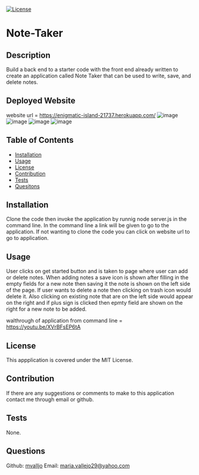 [![License](https://img.shields.io/badge/License-MIT-yellow.svg)](https://spdx.org/licenses/MIT.html)
# Note-Taker
## Description
Build a back end to a starter code with the front end already written to create an application called Note Taker that can be used to write, save, and delete notes.
## Deployed Website
website url = https://enigmatic-island-21737.herokuapp.com/
![image](https://user-images.githubusercontent.com/86633258/136775372-1a605b08-e794-48bd-a598-51d9edfe6aab.png)
![image](https://user-images.githubusercontent.com/86633258/136776034-f6d3db67-9ea6-415b-8090-9936b37ecff3.png)
![image](https://user-images.githubusercontent.com/86633258/136776380-8af60127-c814-4f85-bd71-427fb0d09ce0.png)
![image](https://user-images.githubusercontent.com/86633258/136776495-2c601cad-12ff-446b-a64e-a71c3609c202.png)
## Table of Contents
- [Installation](#installation)
- [Usage](#usage)
- [License](#license)
- [Contribution](#contribution)
- [Tests](#tests)
- [Quesitons](#questions)
## Installation
Clone the code then invoke the application by runnig node server.js in the command line. In the command line a link will be given to go to the application. If not wanting to clone the code you can click on website url to go to application. 
## Usage
User clicks on get started button and is taken to page where user can add or delete notes. When adding notes a save icon is shown after filling in the empty fields for a new note then saving it the note is shown on the left side of the page. If user wants to delete a note then clicking on trash icon would delete it. Also clicking on existing note that are on the left side would appear on the right and if plus sign is clicked then epmty field are shown on the right for a new note to be added.

walthrough of application from command line = https://youtu.be/XVrBFsEP6tA
## License
This appplication is covered under the MIT License.
## Contribution
If there are any suggestions or comments to make to this application contact me through email or github.
## Tests
None.
## Questions
Github: [mvalljo](https://github.com/mvalljo)
Email: maria.vallejo29@yahoo.com
